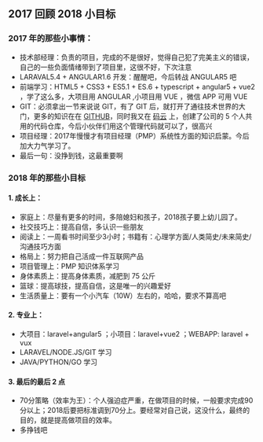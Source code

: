 ## 2017 回顾 2018 小目标

### 2017 年的那些小事情：

* 技术部经理：负责的项目，完成的不是很好，觉得自己犯了完美主义的错误，自己的一些负面情绪带到了项目里，这很不好，下次注意
* LARAVAL5.4 + ANGULAR1.6 开发：醒醒吧，今后转战 ANGULAR5 吧
* 前端学习：HTML5 + CSS3 + ES5.1 + ES.6 + typescript + angular5 + vue2 ，学了这么多，大项目用 ANGULAR ,小项目用 VUE ，微信 APP 可用 VUE
* GIT：必须拿出一节来说说 GIT，有了 GIT 后，就打开了通往技术世界的大门，更多的知识在在 [GITHUB](http://git.ezhuo.cn/)，同时我又在 [码云](https://gitee.com/) 上，创建了公司的 5 个人共用的代码仓库，今后小伙伴们用这个管理代码就可以了，很高兴
* 项目经理：2017年慢慢才有项目经理（PMP）系统性方面的知识启蒙。今后加大力气学习了。
* 最后一句：没挣到钱，这最重要啊

### 2018 年的那些小目标

#### 1. 成长上：

* 家庭上：尽量有更多的时间，多陪媳妇和孩子，2018孩子要上幼儿园了。
* 社交技巧上：提高自信，多认识一些朋友
* 阅读上：一周看书时间至少3小时；书籍有：心理学方面/人类简史/未来简史/沟通技巧方面
* 格局上：努力把自己活成一件互联网产品
* 项目管理上：PMP 知识体系学习
* 身体素质上：提高身体素质，减肥到 75 公斤
* 篮球：提高球技，提高自信，这是唯一的兴趣爱好
* 生活质量上：要有一个小汽车（10W）左右的，哈哈，要求不算高吧

#### 2. 专业上：

* 大项目：laravel+angular5 ；小项目：laravel+vue2 ；WEBAPP: laravel + vux
* LARAVEL/NODE.JS/GIT 学习
* JAVA/PYTHON/GO 学习

#### 3. 最后的最后 2 点

* 70分策略（效率为王）：个人强迫症严重，在做项目的时候，一般要求完成90分以上；2018后要把标准调到70分上。要经常对自己说，这没什么，最终的目的，就是提高做项目的效率。
* 多挣钱吧
